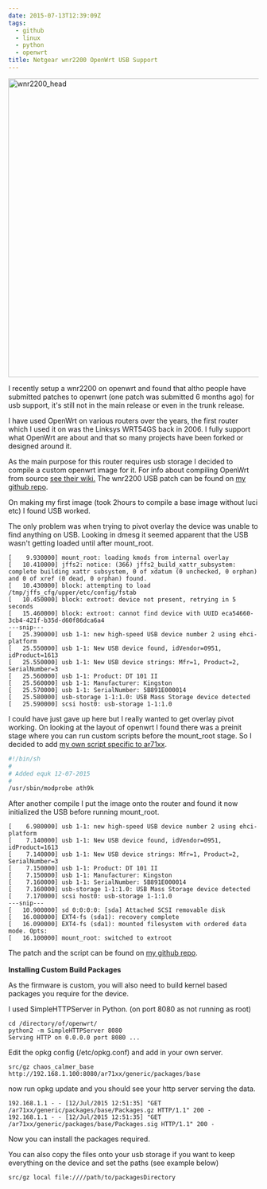 ```yaml
---
date: 2015-07-13T12:39:09Z
tags:
  - github
  - linux
  - python
  - openwrt
title: Netgear wnr2200 OpenWrt USB Support
---
```


<p class="text-center"><img width="600px" src="/media/images/2015/07/wnr2200_head.jpg" alt="wnr2200_head"></p>

I recently setup a wnr2200 on openwrt and found that altho people have submitted patches to openwrt (one patch was submitted 6 months ago) for usb support, it's still not in the main release or even in the trunk release.

I have used OpenWrt on various routers over the years, the first router which I used it on was the Linksys WRT54GS back in 2006.
I fully support what OpenWrt are about and that so many projects have been forked or designed around it.

As the main purpose for this router requires usb storage I decided to compile a custom openwrt image for it.
For info about compiling OpenWrt from source <a href="http://wiki.openwrt.org/doc/howto/buildroot.exigence" target="_blank">see their wiki.</a>
The wnr2200 USB patch can be found on <a href="https://github.com/equk/openwrt" target="_blank">my <i class="fa-brands fa-github"></i> github repo</a>.

On making my first image (took 2hours to compile a base image without luci etc) I found USB worked.

The only problem was when trying to pivot overlay the device was unable to find anything on USB.
Looking in dmesg it seemed apparent that the USB wasn't getting loaded until after mount_root.

    [    9.930000] mount_root: loading kmods from internal overlay
    [   10.410000] jffs2: notice: (366) jffs2_build_xattr_subsystem: complete building xattr subsystem, 0 of xdatum (0 unchecked, 0 orphan) and 0 of xref (0 dead, 0 orphan) found.
    [   10.430000] block: attempting to load /tmp/jffs_cfg/upper/etc/config/fstab
    [   10.450000] block: extroot: device not present, retrying in 5 seconds
    [   15.460000] block: extroot: cannot find device with UUID eca54660-3cb4-421f-b35d-d60f86dca6a4
    ---snip---
    [   25.390000] usb 1-1: new high-speed USB device number 2 using ehci-platform
    [   25.550000] usb 1-1: New USB device found, idVendor=0951, idProduct=1613
    [   25.550000] usb 1-1: New USB device strings: Mfr=1, Product=2, SerialNumber=3
    [   25.560000] usb 1-1: Product: DT 101 II
    [   25.560000] usb 1-1: Manufacturer: Kingston
    [   25.570000] usb 1-1: SerialNumber: 5B891E000014
    [   25.580000] usb-storage 1-1:1.0: USB Mass Storage device detected
    [   25.590000] scsi host0: usb-storage 1-1:1.0

I could have just gave up here but I really wanted to get overlay pivot working.
On looking at the layout of openwrt I found there was a preinit stage where you can run custom scripts before the mount_root stage.
So I decided to add <a href="https://raw.githubusercontent.com/equk/openwrt/master/wnr2200/target/linux/ar71xx/base-files/lib/preinit/83_load_ath9k_mod" target="_blank">my own script specific to ar71xx</a>.

```bash
#!/bin/sh
#
# Added equk 12-07-2015
#
/usr/sbin/modprobe ath9k
```

After another compile I put the image onto the router and found it now initialized the USB before running mount_root.

    [    6.980000] usb 1-1: new high-speed USB device number 2 using ehci-platform
    [    7.140000] usb 1-1: New USB device found, idVendor=0951, idProduct=1613
    [    7.140000] usb 1-1: New USB device strings: Mfr=1, Product=2, SerialNumber=3
    [    7.150000] usb 1-1: Product: DT 101 II
    [    7.150000] usb 1-1: Manufacturer: Kingston
    [    7.160000] usb 1-1: SerialNumber: 5B891E000014
    [    7.160000] usb-storage 1-1:1.0: USB Mass Storage device detected
    [    7.170000] scsi host0: usb-storage 1-1:1.0
    ---snip---
    [   10.900000] sd 0:0:0:0: [sda] Attached SCSI removable disk
    [   16.080000] EXT4-fs (sda1): recovery complete
    [   16.090000] EXT4-fs (sda1): mounted filesystem with ordered data mode. Opts:
    [   16.100000] mount_root: switched to extroot

The patch and the script can be found on <a href="https://github.com/equk/openwrt" target="_blank">my <i class="fa-brands fa-github"></i> github repo</a>.
<br/><br/>
**Installing Custom Build Packages**

As the firmware is custom, you will also need to build kernel based packages you require for the device.

I used SimpleHTTPServer in Python. (on port 8080 as not running as root)

    cd /directory/of/openwrt/
    python2 -m SimpleHTTPServer 8080
    Serving HTTP on 0.0.0.0 port 8080 ...

Edit the opkg config (/etc/opkg.conf) and add in your own server.

    src/gz chaos_calmer_base http://192.168.1.100:8080/ar71xx/generic/packages/base

now run opkg update and you should see your http server serving the data.

    192.168.1.1 - - [12/Jul/2015 12:51:35] "GET /ar71xx/generic/packages/base/Packages.gz HTTP/1.1" 200 -
    192.168.1.1 - - [12/Jul/2015 12:51:35] "GET /ar71xx/generic/packages/base/Packages.sig HTTP/1.1" 200 -

Now you can install the packages required.

You can also copy the files onto your usb storage if you want to keep everything on the device and set the paths (see example below)

    src/gz local file:////path/to/packagesDirectory
